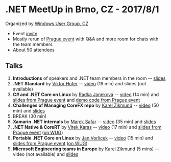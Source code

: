 # .NET MeetUp in Brno, CZ - 2017/8/1

Organized by [Windows User Group, CZ](http://wug.cz)
* Event [invite](http://wug.cz/brno/akce/952--Net-TechTalks)
* Mostly rerun of [Prague event](/events/2017-07-19_dotNetMeetUp_Prague) with Q&A and more room for chats with the team members
* About 50 attendees

## Talks

1. **Introductions** of speakers and .NET team members in the room -- [slides](https://www.slideshare.net/KarelZikmund1/net-meetup-in-brno-cz-201781)
2. **.NET Standard** by [Viktor Hofer](https://github.com/viktorhofer) -- [video](https://wug.cz/zaznamy/414--NET-TechTalks-NET-Standard) (19 min) and slides (not available)
3. **C# and .NET Core on Linux** by [Radka Janeková](http://www.rhea-ayase.eu/) -- [video](https://wug.cz/zaznamy/415--NET-TechTalks-C-code-in-Linux) (14 min) and [slides from Prague event](http://redhat.slides.com/rjanekov/netcore-3?token=21AOkkAZ) and [demo code from Prague event](https://github.com/RheaAyase/dotnettalks.demo3/blob/master/README.md)
4. **Challenges of Managing CoreFX repo** by [Karel Zikmund](https://twitter.com/ziki_cz) -- [video](https://wug.cz/zaznamy/412--NET-TechTalks-Challenges-of-Managing-CoreFX-repo) (50 min) and [slides](https://www.slideshare.net/KarelZikmund1/net-meetup-brno-challenges-of-managing-corefx-repo-karel-zikmund)
5. BREAK (30 min)
6. **Xamarin .NET internals** by [Marek Safar](https://github.com/marek-safar) -- [video](https://wug.cz/zaznamy/413--NET-TechTalks-Xamarin-NET-internals) (35 min) and [slides](https://www.slideshare.net/KarelZikmund1/net-meetup-brno-2017-xamarin-net-internals-marek-safar)
7. **.NET Native & CoreRT** by [Vitek Karas](https://github.com/vitek-karas) -- [video](https://wug.cz/zaznamy/416--NET-TechTalks-NET-Native-CoreRT) (17 min) and [slides from Prague event](https://www.slideshare.net/KarelZikmund1/2017-0719-dotnetnativeandcorertvitekkarasjankotas) ([on WUG](http://view.officeapps.live.com/op/view.aspx?src=http://www.wug.cz/GetFile.ashx?EventStoredFileID=479))
8. **Portable .NET Core on Linux** by [Jan Vorlicek](https://github.com/janvorli) -- [video](https://wug.cz/zaznamy/417--NET-TechTalks-Portable-NET-Core-on-Linux) (15 min) and [slides from Prague event](https://www.slideshare.net/KarelZikmund1/net-meetup-prague-portable-net-core-on-linux-jan-vorlicek) ([on WUG](http://view.officeapps.live.com/op/view.aspx?src=http://www.wug.cz/GetFile.ashx?EventStoredFileID=481))
9. **Microsoft Engineering teams in Europe** by [Karel Zikmund](https://twitter.com/ziki_cz) (5 mins) -- video (not available) and [slides](https://www.slideshare.net/KarelZikmund1/net-meetup-brno-2017-microsoft-engineering-teams-in-europe-karel-zikmund)
